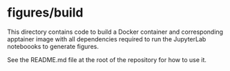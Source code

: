 # figures/build

This directory contains code to build a Docker container and corresponding apptainer image with all dependencies required to run the JupyterLab noteboooks to generate figures.

See the README.md file at the root of the repository for how to use it.